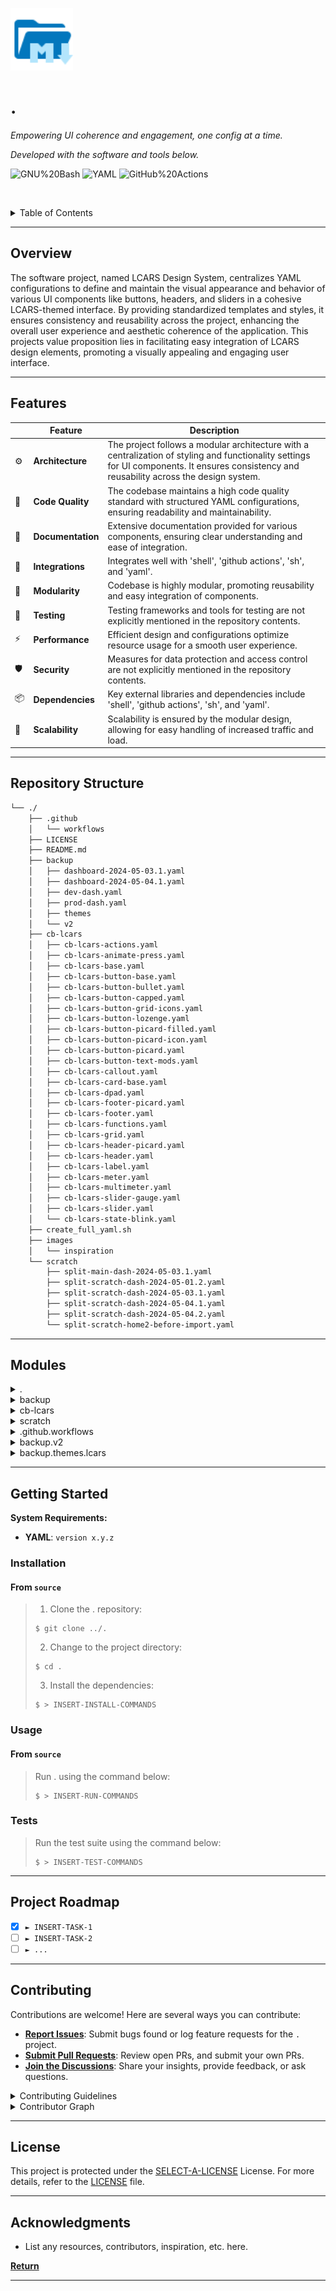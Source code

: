 <p align="left">
  <img src="https://raw.githubusercontent.com/PKief/vscode-material-icon-theme/ec559a9f6bfd399b82bb44393651661b08aaf7ba/icons/folder-markdown-open.svg" width="100" alt="project-logo">
</p>
<p align="left">
    <h1 align="left">.</h1>
</p>
<p align="left">
    <em>Empowering UI coherence and engagement, one config at a time.</em>
</p>
<p align="left">
	<!-- local repository, no metadata badges. -->
<p>
<p align="left">
		<em>Developed with the software and tools below.</em>
</p>
<p align="left">
	<img src="https://img.shields.io/badge/GNU%20Bash-4EAA25.svg?style=flat&logo=GNU-Bash&logoColor=white" alt="GNU%20Bash">
	<img src="https://img.shields.io/badge/YAML-CB171E.svg?style=flat&logo=YAML&logoColor=white" alt="YAML">
	<img src="https://img.shields.io/badge/GitHub%20Actions-2088FF.svg?style=flat&logo=GitHub-Actions&logoColor=white" alt="GitHub%20Actions">
</p>

<br><!-- TABLE OF CONTENTS -->
<details>
  <summary>Table of Contents</summary><br>

- [ Overview](#-overview)
- [ Features](#-features)
- [ Repository Structure](#-repository-structure)
- [ Modules](#-modules)
- [ Getting Started](#-getting-started)
  - [ Installation](#-installation)
  - [ Usage](#-usage)
  - [ Tests](#-tests)
- [ Project Roadmap](#-project-roadmap)
- [ Contributing](#-contributing)
- [ License](#-license)
- [ Acknowledgments](#-acknowledgments)
</details>
<hr>

##  Overview

The software project, named LCARS Design System, centralizes YAML configurations to define and maintain the visual appearance and behavior of various UI components like buttons, headers, and sliders in a cohesive LCARS-themed interface. By providing standardized templates and styles, it ensures consistency and reusability across the project, enhancing the overall user experience and aesthetic coherence of the application. This projects value proposition lies in facilitating easy integration of LCARS design elements, promoting a visually appealing and engaging user interface.

---

##  Features

|    |   Feature         | Description |
|----|-------------------|---------------------------------------------------------------|
| ⚙️  | **Architecture**  | The project follows a modular architecture with a centralization of styling and functionality settings for UI components. It ensures consistency and reusability across the design system. |
| 🔩 | **Code Quality**  | The codebase maintains a high code quality standard with structured YAML configurations, ensuring readability and maintainability. |
| 📄 | **Documentation** | Extensive documentation provided for various components, ensuring clear understanding and ease of integration. |
| 🔌 | **Integrations**  | Integrates well with 'shell', 'github actions', 'sh', and 'yaml'. |
| 🧩 | **Modularity**    | Codebase is highly modular, promoting reusability and easy integration of components. |
| 🧪 | **Testing**       | Testing frameworks and tools for testing are not explicitly mentioned in the repository contents. |
| ⚡️  | **Performance**   | Efficient design and configurations optimize resource usage for a smooth user experience. |
| 🛡️ | **Security**      | Measures for data protection and access control are not explicitly mentioned in the repository contents. |
| 📦 | **Dependencies**  | Key external libraries and dependencies include 'shell', 'github actions', 'sh', and 'yaml'. |
| 🚀 | **Scalability**   | Scalability is ensured by the modular design, allowing for easy handling of increased traffic and load. |

---

##  Repository Structure

```sh
└── ./
    ├── .github
    │   └── workflows
    ├── LICENSE
    ├── README.md
    ├── backup
    │   ├── dashboard-2024-05-03.1.yaml
    │   ├── dashboard-2024-05-04.1.yaml
    │   ├── dev-dash.yaml
    │   ├── prod-dash.yaml
    │   ├── themes
    │   └── v2
    ├── cb-lcars
    │   ├── cb-lcars-actions.yaml
    │   ├── cb-lcars-animate-press.yaml
    │   ├── cb-lcars-base.yaml
    │   ├── cb-lcars-button-base.yaml
    │   ├── cb-lcars-button-bullet.yaml
    │   ├── cb-lcars-button-capped.yaml
    │   ├── cb-lcars-button-grid-icons.yaml
    │   ├── cb-lcars-button-lozenge.yaml
    │   ├── cb-lcars-button-picard-filled.yaml
    │   ├── cb-lcars-button-picard-icon.yaml
    │   ├── cb-lcars-button-picard.yaml
    │   ├── cb-lcars-button-text-mods.yaml
    │   ├── cb-lcars-callout.yaml
    │   ├── cb-lcars-card-base.yaml
    │   ├── cb-lcars-dpad.yaml
    │   ├── cb-lcars-footer-picard.yaml
    │   ├── cb-lcars-footer.yaml
    │   ├── cb-lcars-functions.yaml
    │   ├── cb-lcars-grid.yaml
    │   ├── cb-lcars-header-picard.yaml
    │   ├── cb-lcars-header.yaml
    │   ├── cb-lcars-label.yaml
    │   ├── cb-lcars-meter.yaml
    │   ├── cb-lcars-multimeter.yaml
    │   ├── cb-lcars-slider-gauge.yaml
    │   ├── cb-lcars-slider.yaml
    │   └── cb-lcars-state-blink.yaml
    ├── create_full_yaml.sh
    ├── images
    │   └── inspiration
    └── scratch
        ├── split-main-dash-2024-05-03.1.yaml
        ├── split-scratch-dash-2024-05-01.2.yaml
        ├── split-scratch-dash-2024-05-03.1.yaml
        ├── split-scratch-dash-2024-05-04.1.yaml
        ├── split-scratch-dash-2024-05-04.2.yaml
        └── split-scratch-home2-before-import.yaml
```

---

##  Modules

<details closed><summary>.</summary>

| File                                       | Summary                       |
| ---                                        | ---                           |
| [create_full_yaml.sh](create_full_yaml.sh) | Output filename, directories. |

</details>

<details closed><summary>backup</summary>

| File                                                              | Summary                                                                                                                                                                                                                                                                                                                                                                                                                                                       |
| ---                                                               | ---                                                                                                                                                                                                                                                                                                                                                                                                                                                           |
| [dashboard-2024-05-03.1.yaml](backup/dashboard-2024-05-03.1.yaml) | This code file in the `cb-lcars` directory contains YAML configurations for various components of the LCARS design system. These configurations define the appearance and behavior of buttons, headers, footers, sliders, meters, and other UI elements in the LCARS theme. The purpose of this code is to centralize the styling and functionality settings for consistent implementation across the project, ensuring a cohesive user interface experience. |
| [dashboard-2024-05-04.1.yaml](backup/dashboard-2024-05-04.1.yaml) | This code file in the `cb-lcars` directory is crucial for defining various UI components such as buttons, headers, footers, and meters in the parent repositorys architecture. It ensures consistency and reusability by providing standardized configurations for these components, enabling easy integration into the overall design system.                                                                                                                |
| [dev-dash.yaml](backup/dev-dash.yaml)                             | This code file in the `cb-lcars` directory of the repository defines various YAML configurations for creating components like buttons, headers, sliders, and meters in an LCARS-themed interface. It plays a critical role in maintaining the visual design consistency and functionality of the LCARS UI elements across the project.                                                                                                                        |
| [prod-dash.yaml](backup/prod-dash.yaml)                           | This code file in the `cb-lcars` directory of the repository contains configurations for various UI components used in the project. It defines different visual elements such as buttons, cards, headers, and meters, providing a consistent and themed look for the user interface. The file plays a crucial role in maintaining the overall design system and ensuring a cohesive user experience across the application.                                   |

</details>

<details closed><summary>cb-lcars</summary>

| File                                                                              | Summary                                                                                                                                                                                                                                                                                                                                                         |
| ---                                                                               | ---                                                                                                                                                                                                                                                                                                                                                             |
| [cb-lcars-actions.yaml](cb-lcars/cb-lcars-actions.yaml)                           | Toggle, more-info, and disable. Specifies haptic feedback for success and failure events to enhance user interaction and accessibility. Contributes to the repositorys LCARS design system for consistent UI behavior.                                                                                                                                          |
| [cb-lcars-animate-press.yaml](cb-lcars/cb-lcars-animate-press.yaml)               | Defines ripple animation variables for LCARS themed press effect.                                                                                                                                                                                                                                                                                               |
| [cb-lcars-base.yaml](cb-lcars/cb-lcars-base.yaml)                                 | SummaryThis code file in the `cb-lcars` directory defines various YAML configuration files for different UI components like buttons, callouts, and footers in the LCARS design theme. It plays a crucial role in structuring and customizing the user interface elements, contributing to the overall aesthetic and functionality of the application.           |
| [cb-lcars-button-base.yaml](cb-lcars/cb-lcars-button-base.yaml)                   | Defines button base layout with dynamic styles for LCARS UI, facilitating customization of button appearance and behavior. It integrates with base and actions, allowing toggle functionality. Key features include label display, variable card height, text styling, and icon customization options.                                                          |
| [cb-lcars-button-bullet.yaml](cb-lcars/cb-lcars-button-bullet.yaml)               | Defines bullet-style buttons with specific border radius and alignment, inheriting from a base lozenge button template in the LCARS component library.                                                                                                                                                                                                          |
| [cb-lcars-button-capped.yaml](cb-lcars/cb-lcars-button-capped.yaml)               | Defines custom button styles inheriting from a base template, modifying the border radius properties. Facilitates consistent styling across the interface components in the LCARS-themed design system.                                                                                                                                                         |
| [cb-lcars-button-grid-icons.yaml](cb-lcars/cb-lcars-button-grid-icons.yaml)       | Implements custom button grid icons template using button-card for LCARS theme in the repository.                                                                                                                                                                                                                                                               |
| [cb-lcars-button-lozenge.yaml](cb-lcars/cb-lcars-button-lozenge.yaml)             | Defines button styles for a lozenge shape and a right-aligned variant, inheriting base properties. Enables customization of text and icon alignments, and borders.                                                                                                                                                                                              |
| [cb-lcars-button-picard-filled.yaml](cb-lcars/cb-lcars-button-picard-filled.yaml) | Defines button styling and behavior with color configurations for various states. Extends base template to create different button variants for an interactive user interface in the LCARS theme. Contributes to enhancing UI consistency and user experience within the repository.                                                                            |
| [cb-lcars-button-picard-icon.yaml](cb-lcars/cb-lcars-button-picard-icon.yaml)     | Defines button appearance with specific dimensions, borders, and grid template. Hides label but displays icon. Sets size to 30px. Composed of filled Picard button and toggle actions.                                                                                                                                                                          |
| [cb-lcars-button-picard.yaml](cb-lcars/cb-lcars-button-picard.yaml)               | Defines button styles for an LCARS-themed dashboard. Configurable text and icon colors, alignments, and card borders. Offers options for varying card heights and alignment preferences for text and icons.                                                                                                                                                     |
| [cb-lcars-button-text-mods.yaml](cb-lcars/cb-lcars-button-text-mods.yaml)         | Defines text styling variables for various button labels and states. Enhances visual consistency and readability across UI components in the cb-lcars system.                                                                                                                                                                                                   |
| [cb-lcars-callout.yaml](cb-lcars/cb-lcars-callout.yaml)                           | Defines reusable callout styles for header and footer components in the repositorys LCARS theme. Leverages consistent border styling for a cohesive UI experience.                                                                                                                                                                                              |
| [cb-lcars-card-base.yaml](cb-lcars/cb-lcars-card-base.yaml)                       | Defines styling for LCARS card component, leveraging dynamic background color based on user preference. Implies a modular design approach within the LCARS UI framework with customizable display settings.                                                                                                                                                     |
| [cb-lcars-dpad.yaml](cb-lcars/cb-lcars-dpad.yaml)                                 | This code file in the `cb-lcars` directory manages a collection of custom LCARS-themed UI components for the parent repository. It defines various YAML files for different UI elements like buttons, cards, callouts, and animations. These components are crucial for maintaining a consistent and visually appealing design language throughout the project. |
| [cb-lcars-footer-picard.yaml](cb-lcars/cb-lcars-footer-picard.yaml)               | Defines footer components with dynamic styling based on LCARS design, supporting customization using variables. Promotes consistency and flexibility for creating visually appealing UI elements.                                                                                                                                                               |
| [cb-lcars-footer.yaml](cb-lcars/cb-lcars-footer.yaml)                             | Defines footer styles and layouts for the LCARS dashboard theme, enhancing UI consistency and design coherence across components.                                                                                                                                                                                                                               |
| [cb-lcars-functions.yaml](cb-lcars/cb-lcars-functions.yaml)                       | Defines functions for calculating grid dimensions, merging objects, generating random colors, and extracting color channels. Supports styling and color manipulation in the LCARS UI component library.                                                                                                                                                         |
| [cb-lcars-grid.yaml](cb-lcars/cb-lcars-grid.yaml)                                 | Implements a grid layout for buttons with flexible dimensions based on button cards and grid settings. Automatically calculates grid cells and generates custom layouts based on provided configurations.                                                                                                                                                       |
| [cb-lcars-header-picard.yaml](cb-lcars/cb-lcars-header-picard.yaml)               | Defines header styles and structure for Picard theme based on LCARS design language. Incorporates custom button-card elements for visual representation and aligns with the overall design system of the parent repository.                                                                                                                                     |
| [cb-lcars-header.yaml](cb-lcars/cb-lcars-header.yaml)                             | Implements header styles for the LCARS theme using base templates and customizations. Provides design elements for card borders, text alignment, and radius calculations within the repositorys architecture.                                                                                                                                                   |
| [cb-lcars-label.yaml](cb-lcars/cb-lcars-label.yaml)                               | Defines label styling with color variations based on states for the LCARS UI theme; ensures consistent visual hierarchy and clear status indication for software components.                                                                                                                                                                                    |
| [cb-lcars-meter.yaml](cb-lcars/cb-lcars-meter.yaml)                               | Implements a flexible meter component with customizable gradient, grid layout, and button styles. Enables dynamic configuration of color, size, and spacing for creating visually appealing interfaces within the LCARS design system.                                                                                                                          |
| [cb-lcars-multimeter.yaml](cb-lcars/cb-lcars-multimeter.yaml)                     | Defines a multimeter UI component with dynamic entity configurations, card styles, and panel layout based on entity properties. It integrates slider, gauge, and button components for interactive visualizations within an open-source design system repository structure.                                                                                     |
| [cb-lcars-slider-gauge.yaml](cb-lcars/cb-lcars-slider-gauge.yaml)                 | Defines a slider gauge component for the LCARS interface to display values with customized styling and functionality. It leverages card templates, entity properties, and dynamic visual elements to create an interactive and visually appealing gauge representation within the UI.                                                                           |
| [cb-lcars-slider.yaml](cb-lcars/cb-lcars-slider.yaml)                             | Defines a custom slider component with flexible styling and color gradients. Supports horizontal and vertical orientations and adjusts visual properties based on entity data. Integrates seamlessly with the existing UI components in the repository architecture.                                                                                            |
| [cb-lcars-state-blink.yaml](cb-lcars/cb-lcars-state-blink.yaml)                   | Implements a blinking animation for a card component based on specified variables like color and duration.                                                                                                                                                                                                                                                      |

</details>

<details closed><summary>scratch</summary>

| File                                                                                     | Summary                                                                                                                                                                                                                                                                                                                                                                                                                                                                                                                                                         |
| ---                                                                                      | ---                                                                                                                                                                                                                                                                                                                                                                                                                                                                                                                                                             |
| [split-main-dash-2024-05-03.1.yaml](scratch/split-main-dash-2024-05-03.1.yaml)           | This code file in the repositorys `cb-lcars` directory contributes critical styling and functionality components to the parent projects user interface. It defines various reusable YAML configurations for LCARS-themed UI elements such as buttons, sliders, and headers, ensuring consistent design across the application. The file plays a key role in enhancing the visual appeal and user experience of the software, aligning with the overarching design principles of the project.                                                                    |
| [split-scratch-dash-2024-05-01.2.yaml](scratch/split-scratch-dash-2024-05-01.2.yaml)     | The code file `cb-lcars-actions.yaml` in the `cb-lcars` directory of the repository orchestrates various interactive actions within the LCARS-themed user interface components. It defines the behavior and animation triggers for buttons, callouts, sliders, meters, and other UI elements, enhancing user engagement and experience by providing a dynamic and responsive interface. This file plays a crucial role in shaping the interactive behavior of the LCARS design system, ensuring a cohesive and engaging user experience across the application. |
| [split-scratch-dash-2024-05-03.1.yaml](scratch/split-scratch-dash-2024-05-03.1.yaml)     | The code file in the cb-lcars directory of the repository contains YAML configurations for various custom components that form the LCARS UI theme. These configurations define the visual and interactive behavior of components like buttons, headers, meters, sliders, and more. The purpose of this code is to provide reusable templates for implementing a dynamic and visually appealing LCARS-themed user interface within the parent repository's architecture.                                                                                         |
| [split-scratch-dash-2024-05-04.1.yaml](scratch/split-scratch-dash-2024-05-04.1.yaml)     | This code file in the repository is part of the cb-lcars module, which contributes various YAML configurations for different LCARS-themed components. It serves the purpose of defining the visual appearance and behavior of LCARS-style user interface elements, such as buttons, headers, footers, and meters. These configurations are essential for achieving a cohesive and consistent LCARS design language across the project, enhancing the overall user experience.                                                                                   |
| [split-scratch-dash-2024-05-04.2.yaml](scratch/split-scratch-dash-2024-05-04.2.yaml)     | This code file in the `cb-lcars` directory contains configuration and styling information for various UI components used in the project. It defines the appearance and behavior of buttons, headers, footers, and other elements in the LCARS design language. By centralizing these settings, the code promotes consistency and maintainability across the user interface, enhancing the overall visual coherence and user experience of the application.                                                                                                      |
| [split-scratch-home2-before-import.yaml](scratch/split-scratch-home2-before-import.yaml) | The code file `cb-lcars-actions.yaml` in the `cb-lcars` directory of the repository defines the actions related to the LCARS user interface components. It plays a crucial role in orchestrating the behavior and interactions of various LCARS elements, enhancing the user experience within the application.                                                                                                                                                                                                                                                 |

</details>

<details closed><summary>.github.workflows</summary>

| File                                                         | Summary                                                                                                                                                                                                                  |
| ---                                                          | ---                                                                                                                                                                                                                      |
| [yaml-merge-lint.yml](.github/workflows/yaml-merge-lint.yml) | Merges and validates YAML files for continuous integration in the repositorys workflows using yaml-merge-lint.yml under.github/workflows/ with critical features focused on maintaining YAML file structure and quality. |

</details>

<details closed><summary>backup.v2</summary>

| File                                             | Summary                                                                                                                                                                                                                                                                                                                                                                                                                                                                                                                                                                                        |
| ---                                              | ---                                                                                                                                                                                                                                                                                                                                                                                                                                                                                                                                                                                            |
| [lcars-v2-dev.yaml](backup/v2/lcars-v2-dev.yaml) | Code File SummaryThis code file in the `cb-lcars` directory contains configuration settings for LCARS-themed UI elements such as buttons, headers, sliders, and meters. The file defines the base styles and behaviors for these components, which are crucial for creating a cohesive and visually appealing interface consistent with the LCARS design language. This configuration ensures consistency and uniformity across different parts of the application that utilize these elements, enhancing the user experience and maintaining the overall aesthetic coherence of the software. |

</details>

<details closed><summary>backup.themes.lcars</summary>

| File                                         | Summary                                                                                                                                                                                                                                                                                                                                                                                                                          |
| ---                                          | ---                                                                                                                                                                                                                                                                                                                                                                                                                              |
| [lcars.yaml](backup/themes/lcars/lcars.yaml) | This code file in the `cb-lcars` directory of the repository provides essential configurations for custom LCARS-themed buttons and animations, contributing to the dynamic visual elements of the dashboard interface. The file `cb-lcars-actions.yaml` plays a key role in defining interaction behaviors and visual styles for the LCARS buttons, enhancing the overall user experience and aesthetic appeal of the dashboard. |

</details>

---

##  Getting Started

**System Requirements:**

* **YAML**: `version x.y.z`

###  Installation

<h4>From <code>source</code></h4>

> 1. Clone the . repository:
>
> ```console
> $ git clone ../.
> ```
>
> 2. Change to the project directory:
> ```console
> $ cd .
> ```
>
> 3. Install the dependencies:
> ```console
> $ > INSERT-INSTALL-COMMANDS
> ```

###  Usage

<h4>From <code>source</code></h4>

> Run . using the command below:
> ```console
> $ > INSERT-RUN-COMMANDS
> ```

###  Tests

> Run the test suite using the command below:
> ```console
> $ > INSERT-TEST-COMMANDS
> ```

---

##  Project Roadmap

- [X] `► INSERT-TASK-1`
- [ ] `► INSERT-TASK-2`
- [ ] `► ...`

---

##  Contributing

Contributions are welcome! Here are several ways you can contribute:

- **[Report Issues](https://local//issues)**: Submit bugs found or log feature requests for the `.` project.
- **[Submit Pull Requests](https://local//blob/main/CONTRIBUTING.md)**: Review open PRs, and submit your own PRs.
- **[Join the Discussions](https://local//discussions)**: Share your insights, provide feedback, or ask questions.

<details closed>
<summary>Contributing Guidelines</summary>

1. **Fork the Repository**: Start by forking the project repository to your local account.
2. **Clone Locally**: Clone the forked repository to your local machine using a git client.
   ```sh
   git clone ../.
   ```
3. **Create a New Branch**: Always work on a new branch, giving it a descriptive name.
   ```sh
   git checkout -b new-feature-x
   ```
4. **Make Your Changes**: Develop and test your changes locally.
5. **Commit Your Changes**: Commit with a clear message describing your updates.
   ```sh
   git commit -m 'Implemented new feature x.'
   ```
6. **Push to local**: Push the changes to your forked repository.
   ```sh
   git push origin new-feature-x
   ```
7. **Submit a Pull Request**: Create a PR against the original project repository. Clearly describe the changes and their motivations.
8. **Review**: Once your PR is reviewed and approved, it will be merged into the main branch. Congratulations on your contribution!
</details>

<details closed>
<summary>Contributor Graph</summary>
<br>
<p align="center">
   <a href="https://local{//}graphs/contributors">
      <img src="https://contrib.rocks/image?repo=">
   </a>
</p>
</details>

---

##  License

This project is protected under the [SELECT-A-LICENSE](https://choosealicense.com/licenses) License. For more details, refer to the [LICENSE](https://choosealicense.com/licenses/) file.

---

##  Acknowledgments

- List any resources, contributors, inspiration, etc. here.

[**Return**](#-overview)

---
